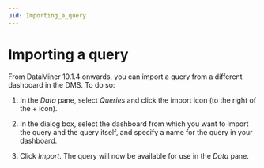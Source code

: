 ```yaml
---
uid: Importing_a_query
---
```


# Importing a query

From DataMiner 10.1.4 onwards, you can import a query from a different dashboard in the DMS. To do so:

1. In the *Data* pane, select *Queries* and click the import icon (to the right of the + icon).

1. In the dialog box, select the dashboard from which you want to import the query and the query itself, and specify a name for the query in your dashboard.

1. Click *Import*. The query will now be available for use in the *Data* pane.
